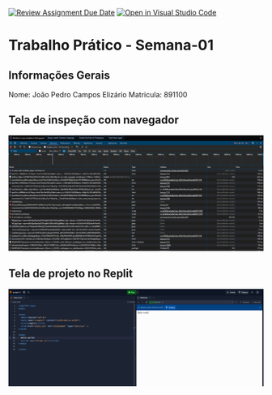 [![Review Assignment Due Date](https://classroom.github.com/assets/deadline-readme-button-22041afd0340ce965d47ae6ef1cefeee28c7c493a6346c4f15d667ab976d596c.svg)](https://classroom.github.com/a/Ue6hVgM5)
[![Open in Visual Studio Code](https://classroom.github.com/assets/open-in-vscode-2e0aaae1b6195c2367325f4f02e2d04e9abb55f0b24a779b69b11b9e10269abc.svg)](https://classroom.github.com/online_ide?assignment_repo_id=18198356&assignment_repo_type=AssignmentRepo)
# Trabalho Prático - Semana-01

## Informações Gerais
Nome: João Pedro Campos Elizário
Matricula: 891100

## Tela de inspeção com navegador

![inspeção com navegador](image-1.png)

## Tela de projeto no Replit

![Relit](image-2.png)
